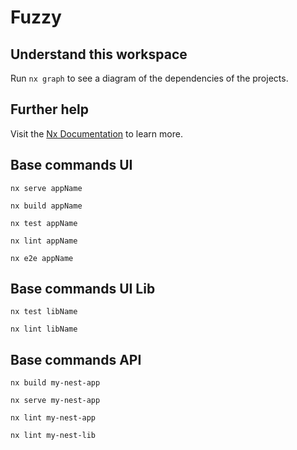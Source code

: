 # Fuzzy

## Understand this workspace

Run `nx graph` to see a diagram of the dependencies of the projects.

## Further help

Visit the [Nx Documentation](https://nx.dev) to learn more.


## Base commands UI
`nx serve appName`

`nx build appName` 

`nx test appName`

`nx lint appName`

`nx e2e appName`

## Base commands UI Lib
`nx test libName`

`nx lint libName`


## Base commands API
`nx build my-nest-app`

`nx serve my-nest-app`

`nx lint my-nest-app`

`nx lint my-nest-lib`
